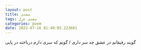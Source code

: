 ```yaml
---
layout: post
title: سعدی
tags: سعدی غزل
categories: poem
date: 2022-07-16 01:49:03.223681
---
```


گویند رفیقانم در عشق چه سر داری / گویم که سری دارم درباخته در پایی